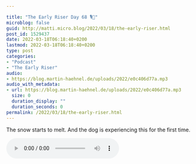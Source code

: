 ```yaml
---

title: "The Early Riser Day 68 🎙🌅"
microblog: false
guid: http://matti.micro.blog/2022/03/18/the-early-riser.html
post_id: 1529437
date: 2022-03-18T06:18:40+0200
lastmod: 2022-03-18T06:18:40+0200
type: post
categories:
- "Podcast"
- "The Early Riser"
audio:
- https://blog.martin-haehnel.de/uploads/2022/e0c406d77a.mp3
audio_with_metadata:
- url: https://blog.martin-haehnel.de/uploads/2022/e0c406d77a.mp3
  size: 0
  duration_display: ""
  duration_seconds: 0
permalink: /2022/03/18/the-early-riser.html
---
```

The snow starts to melt. And the dog is experiencing this for the first time.

<audio controls="controls" src="https://blog.martin-haehnel.de/uploads/2022/e0c406d77a.mp3" preload="metadata" />
